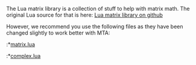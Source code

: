 The Lua matrix library is a collection of stuff to help with matrix math. The original Lua source for that is here: [Lua matrix library on github](https://github.com/davidm/lua-matrix)

However, we recommend you use the following files as they have been changed slightly to work better with MTA:

:\*[matrix.lua](http://mtasa-resources.googlecode.com/svn/trunk/%5Beditor%5D/editor_main/client/matrix.lua)

:\*[complex.lua](http://mtasa-resources.googlecode.com/svn/trunk/%5Beditor%5D/editor_main/client/complex.lua)
